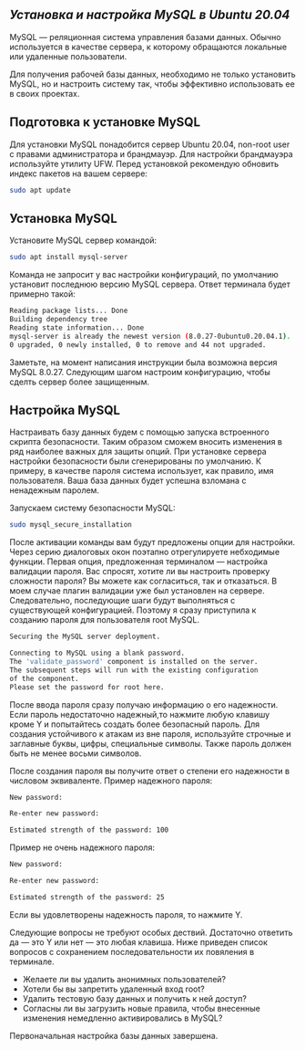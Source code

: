 ## _Установка и настройка MySQL в Ubuntu 20.04_

MySQL — реляционная система управления базами данных. Обычно используется в качестве сервера, к которому обращаются локальные или удаленные пользователи.

Для получения рабочей базы данных, необходимо не только установить MySQL, но и настроить систему так, чтобы эффективно использовать ее в своих проектах.
 
 ## Подготовка к установке MySQL
 Для установки MySQL понадобится сервер Ubuntu 20.04, non-root user с правами администратора и  брандмауэр. Для настройки брандмауэра используйте утилиту UFW. 
 Перед установкой рекомендую обновить индекс пакетов на вашем сервере:
 ```sh
 sudo apt update
```
 ## Установка MySQL
Установите MySQL сервер командой:
  ```sh
 sudo apt install mysql-server
```
Команда не запросит у вас настройки конфигураций, по умолчанию установит последнюю версию MySQL сервера. Ответ терминала будет примерно такой:
```sh
Reading package lists... Done
Building dependency tree
Reading state information... Done
mysql-server is already the newest version (8.0.27-0ubuntu0.20.04.1).
0 upgraded, 0 newly installed, 0 to remove and 44 not upgraded.
```
Заметьте, на момент написания инструкции была возможна версия MySQL 8.0.27. Следующим шагом настроим конфигурацию, чтобы сделть сервер более защищенным.

 ## Настройка MySQL
 Настраивать базу данных будем с помощью запуска встроенного скрипта безопасности. Таким образом сможем вносить изменения в ряд наиболее важных для защиты опций. При установке сервера настройки безопасности были сгенерированы по умолчанию. К примеру,  в качестве пароля система использует, как правило, имя пользователя. Ваша база данных будет успешна взломана с ненадежным паролем.
 
 Запускаем систему безопасности MySQL:
 ```sh
 sudo mysql_secure_installation
```
После активации команды вам будут предложены опции для настройки. Через серию диалоговых окон поэтапно отрегулируете небходимые функции. Первая опция, предложенная терминалом — настройка валидации пароля. Вас спросят, хотите ли вы настроить проверку сложности пароля? Вы можете как согласиться, так и отказаться. В моем случае плагин валидации уже был установлен на сервере. Следовательно, последующие шаги будут выполняться с существующей конфигурацией. Поэтому я сразу приступила к созданию пароля для пользователя root MySQL.

 ```sh
Securing the MySQL server deployment.

Connecting to MySQL using a blank password.
The 'validate_password' component is installed on the server.
The subsequent steps will run with the existing configuration
of the component.
Please set the password for root here.
```
После ввода пароля сразу получаю информацию о его надежности. Если пароль недостаточно надежный,то нажмите любую клавишу кроме Y  и попытайтесь создать более безопасный пароль.  Для создания устойчивого к атакам из вне пароля, используйте строчные и заглавные буквы, цифры, специальные символы. Также  пароль должен быть не менее восьми символов.

После создания пароля вы получите ответ о степени его надежности в числовом эквиваленте.
Пример надежного пароля:
```sh
New password:

Re-enter new password:

Estimated strength of the password: 100
```
Пример не очень надежного пароля:
```sh
New password:

Re-enter new password:

Estimated strength of the password: 25
```
Если вы удовлетворены надежность пароля, то нажмите Y.

Следующие вопросы не требуют особых дествий. Достаточно ответить да — это Y или нет — это любая клавиша. Ниже приведен список вопросов с сохранением последовательности их повяления в терминале.

- Желаете ли вы удалить анонимных пользователей?
- Хотели бы вы запретить удаленный вход root?
- Удалить тестовую базу данных и получить к ней доступ?
- Cогласны ли вы загрузить новые правила, чтобы внесенные изменения немедленно активировались в MySQL?

Первоначальная настройка базы данных завершена.
